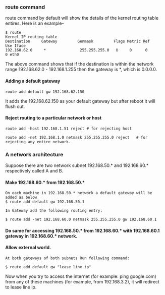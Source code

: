 ### route command

route command by default will show the details of the kernel routing table entires. Here is an example-

```
$ route
Kernel IP routing table
Destination     Gateway         Genmask         Flags Metric Ref    Use Iface
192.168.62.0     *               255.255.255.0   U     0      0        0 eth0

```

The above command shows that if the destination is within the network range 192.168.62.0 - 192.168.1.255 then the gateway is *, which is 0.0.0.0.

#### Adding a default gateway

```
route add default gw 192.168.62.150
```

It adds the 192.168.62.150 as your default gateway but after reboot it will flush out.

#### Reject routing to a particular network or host

```
route add -host 192.168.1.51 reject # for rejecting host

route add -net 192.168.1.0 netmask 255.255.255.0 reject   # for rejecting any entire network.

```

### A network architecture

Suppose there are two network subnet 192.168.50.* and 192.168.60.* respectively called A and B.

#### Make 192.168.60.* from 192.168.50.*

```
On each machine in 192.168.50.* network a default gateway will be added as below 
$ route add default gw 192.168.50.1

In Gateway add the following routing entry:

$ route add -net 192.168.60.0 netmask 255.255.255.0 gw 192.168.60.1

```

#### Do same for accessing 192.168.50.* from 192.168.60.* with 192.168.60.1 gateway in 192.168.60.* network.

#### Allow external world.

```
At both gateways of both subnets Run following command:

$ route add default gw "lease line ip"

```
Now when you try to access the internet (for example: ping google.com) from any of these machines (for example, from 192.168.3.2), it will redirect to lease line ip.



